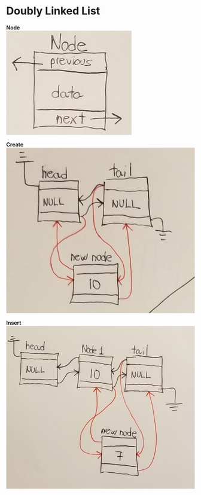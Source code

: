# Doubly Linked List

**Node**
<br>
<img src="/Node.png">

**Create**
<br>
<img src="/CreateNode.png">

**Insert**
<br>
<img src="/InsertNode.png">

